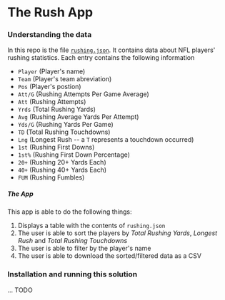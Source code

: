 # The Rush App

### Understanding the data
In this repo is the file [`rushing.json`](/rushing.json). It contains data about NFL players' rushing statistics. Each entry contains the following information
* `Player` (Player's name)
* `Team` (Player's team abreviation)
* `Pos` (Player's postion)
* `Att/G` (Rushing Attempts Per Game Average)
* `Att` (Rushing Attempts)
* `Yrds` (Total Rushing Yards)
* `Avg` (Rushing Average Yards Per Attempt)
* `Yds/G` (Rushing Yards Per Game)
* `TD` (Total Rushing Touchdowns)
* `Lng` (Longest Rush -- a `T` represents a touchdown occurred)
* `1st` (Rushing First Downs)
* `1st%` (Rushing First Down Percentage)
* `20+` (Rushing 20+ Yards Each)
* `40+` (Rushing 40+ Yards Each)
* `FUM` (Rushing Fumbles)

##### The App
This app is able to do the following things:
1. Displays a table with the contents of `rushing.json`
2. The user is able to sort the players by _Total Rushing Yards_, _Longest Rush_ and _Total Rushing Touchdowns_
3. The user is able to filter by the player's name
4. The user is able to download the sorted/filtered data as a CSV


### Installation and running this solution
... TODO
